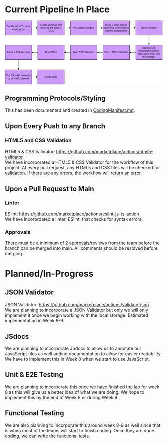 # Current Pipeline In Place
![WorkFlow](phase1.drawio.png)

## Programming Protocols/Styling
This has been documented and created in [CodingManifest.md](CodingManifest.md).

## Upon Every Push to any Branch
### HTML5 and CSS Validation
HTML5 & CSS Validator: https://github.com/marketplace/actions/html5-validator <br>
We have incorporated a HTML5 & CSS Validator for the workflow of this project. At every pull request, any HTML5 and CSS files will be checked for validation. If there are any errors, the workflow will return an error.

## Upon a Pull Request to Main
### Linter
ESlint: https://github.com/marketplace/actions/eslint-js-ts-action <br>
We have incorproated a linter, ESlint, that checks for syntax errors.

### Approvals
There must be a minimum of 2 approvals/reviews from the team before the branch can be merged into main. All comments should be resolved before merging.

# Planned/In-Progress 

## JSON Validator
JSON Validator: https://github.com/marketplace/actions/validate-json <br>
We are planning to incorporate a JSON Validator but only we will only implement it once we begin working with the local storage. Estimated implementation in Week 8-9.

## JSdocs 
We are planning to incorporate JSdocs to allow us to annotate our JavaScript files as well adding documentation to allow for easier readability. We have to implement this in Week 8 when we start to use JavaScript. 

## Unit & E2E Testing
We are planning to incorporate this once we have finished the lab for week 8 as this will give us a better idea of what we are doing. We hope to implement this by the end of Week 8 or during Week 9. 

## Functional Testing
We are also planning to incorporate this around week 8-9 as well since that is when most of the teams will start to finish coding. Once they are done coding, we can write the functional tests.